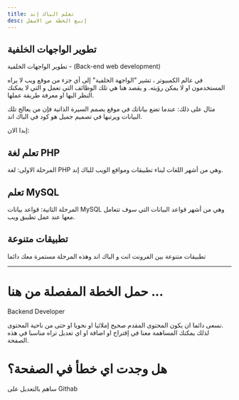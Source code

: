 ```yaml
---
title: تعلم الباك إند
desc: إتبع الخطة من الاسفل
---
```


## تطوير الواجهات الخلفية
تطوير الواجهات الخلفية - (Back-end web development)

في عالم الكمبيوتر ، تشير "الواجهة الخلفية" إلى أي جزء من موقع ويب لا يراه المستخدمون او لا يمكن رؤيته. 
و يقصد هنا هي تلك الوظائف التي تعمل و التي لا يمكنك النظر اليها او معرفة طريقة عملها. 

مثال على ذلك: عندما تضع بياناتك في موقع يصمم السيرة الذاتية فإن من يعالج تلك البيانات ويرتبها في تصميم جميل هو كود في الباك اند.

إبدا الان:

## تعلم لغة PHP
المرحلة الاولى: لغة PHP وهي من أشهر اللغات لبناء تطبيقات ومواقع الويب للباك إند. 

<LearnPhp></LearnPhp>

## تعلم MySQL 
المرحلة الثانية: قواعد بيانات MySQL وهي من أشهر قواعد البيانات التي سوف تتعامل معها عند عمل تطبيق ويب.

<LearnMySql></LearnMySql>

## تطبيقات متنوعة
تطبيقات متنوعة بين الفرونت انت و الباك اند وهذه المرحلة مستمرة معك دائما

<AppsBack></AppsBack>

<hr>

<ToLink link="https://roadmap.sh/backend">

# حمل الخطة المفصلة من هنا ...
Backend Developer

</ToLink>

<Note>
نسعى دائما ان يكون المحتوى المقدم صحيح إملائيا او نحويا او حتى من ناحية المحتوى.<br>
لذلك يمكنك المساهمة معنا في إقتراح او اضافة او اي تعديل تراه مناسبا في هذه الصفحة.
</Note>

<ToLink link="https://github.com/marj3i/marj3i.github.io/blob/main/content/programming/learn_web_back.md">

# هل وجدت اي خطأ في الصفحة؟
ساهم بالتعديل على Githab

</ToLink>